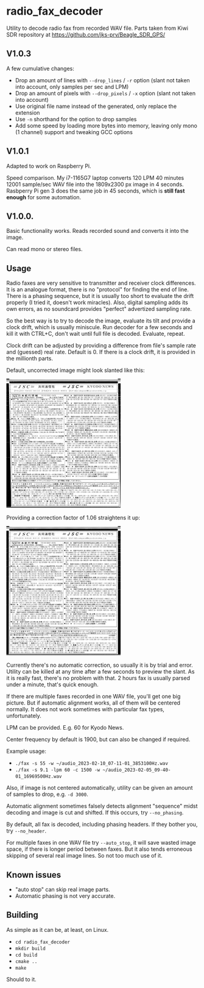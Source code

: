 # radio_fax_decoder

Utility to decode radio fax from recorded WAV file. Parts taken from Kiwi SDR repository at https://github.com/jks-prv/Beagle_SDR_GPS/
## V1.0.3

A few cumulative changes:
* Drop an amount of lines with `--drop_lines` / `-r` option (slant not taken into account, only samples per sec and LPM)
* Drop an amount of pixels with `--drop_pixels` / `-x` option (slant not taken into account)
* Use original file name instead of the generated, only replace the extension
* Use `-n` shorthand for the option to drop samples
* Add some speed by loading more bytes into memory, leaving only mono (1 channel) support and tweaking GCC options

## V1.0.1

Adapted to work on Raspberry Pi.

Speed comparison. My i7-1165G7 laptop converts 120 LPM 40 minutes 12001 sample/sec WAV file into the 1809x2300 px image in 4 seconds. Rasbperry Pi gen 3 does the same job in 45 seconds, which is __still fast enough__ for some automation.

## V1.0.0.

Basic functionality works. Reads recorded sound and converts it into the image.

Can read mono or stereo files.

## Usage

Radio faxes are very sensitive to transmitter and receiver clock differences. It is an analogue format, there is no "protocol" for finding the end of line. There is a phasing sequence, but it is usually too short to evaluate the drift properly (I tried it, doesn't work miracles). Also, digital sampling adds its own errors, as no soundcard provides "perfect" advertized sampling rate.

So the best way is to try to decode the image, evaluate its tilt and provide a clock drift, which is usually miniscule. Run decoder for a few seconds and kill it with CTRL+C, don't wait until full file is decoded. Evaluate, repeat.

Clock drift can be adjusted by providing a difference from file's sample rate and
(guessed) real rate. Default is 0. If there is a clock drift, it is provided in the millionth parts.

Default, uncorrected image might look slanted like this:

<img src="example/example-slanted-image.png" width="300">

Providing a correction factor of 1.06 straightens it up:

<img src="example/example-straight-image.png" width="300">

Currently there's no automatic correction, so usually it is by trial and error. Utility can be killed at any time after a few seconds to preview the slant. As it is really fast, there's no problem with that. 2 hours fax is usually parsed under a minute, that's quick enough.

If there are multiple faxes recorded in one WAV file, you'll get one big picture. But if automatic alignment works, all of them will be centered normally. It does not work sometimes with particular fax types, unfortunately.

LPM can be provided. E.g. 60 for Kyodo News.

Center frequency by default is 1900, but can also be changed if required.

Example usage:

* `./fax -s 55 -w ~/audio_2023-02-10_07-11-01_3853100Hz.wav`
* `./fax -s 9.1 -lpm 60 -c 1500 -w ~/audio_2023-02-05_09-40-01_16969500Hz.wav`

Also, if image is not centered automatically, utility can be given an amount of samples to drop, e.g. `-d 3000`.

Automatic alignment sometimes falsely detects alignment "sequence" midst decoding and image is cut and shifted. If this occurs, try `--no_phasing`.

By default, all fax is decoded, including phasing headers. If they bother you, try `--no_header`.

For multiple faxes in one WAV file try `--auto_stop`, it will save wasted image space, if there is longer period between faxes. But it also tends erroneous skipping of several real image lines. So not too much use of it.




## Known issues

* "auto stop" can skip real image parts.
* Automatic phasing is not very accurate.

## Building

As simple as it can be, at least, on Linux.

* `cd radio_fax_decoder`
* `mkdir build`
* `cd build`
* `cmake ..`
* `make`

Should to it.
